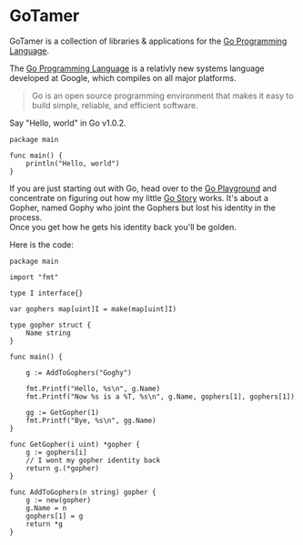 GoTamer
=======

GoTamer is a collection of libraries & applications for the [Go Programming Language][go].

The [Go Programming Language][go] is a relativly new systems language 
developed at Google, which compiles on all major platforms. 

 > Go is an open source programming environment 
 > that makes it easy to build simple, reliable, and efficient software.

Say "Hello, world" in Go v1.0.2.

	package main

	func main() {
		println("Hello, world")
	}


If you are just starting out with Go, head over to the [Go Playground][play] and concentrate on figuring out how my little [Go Story][play] works. 
It's about a Gopher, named Gophy who joint the Gophers but lost his identity in the process.   
Once you get how he gets his identity back you'll be golden.

Here is the code:

	package main

	import "fmt"

	type I interface{}

	var gophers map[uint]I = make(map[uint]I)

	type gopher struct {
		Name string
	}

	func main() {

		g := AddToGophers("Goghy")

		fmt.Printf("Hello, %s\n", g.Name)
		fmt.Printf("Now %s is a %T, %s\n", g.Name, gophers[1], gophers[1])

		gg := GetGopher(1)
		fmt.Printf("Bye, %s\n", gg.Name)
	}

	func GetGopher(i uint) *gopher {
		g := gophers[i]
		// I wont my gopher identity back
		return g.(*gopher)
	}

	func AddToGophers(n string) gopher {
		g := new(gopher)
		g.Name = n
		gophers[1] = g
		return *g
	}



[play]: http://play.golang.org/p/fjK_EoQDtR "Go Playground"
[go]: http://golang.org/  "Go Programming Language"